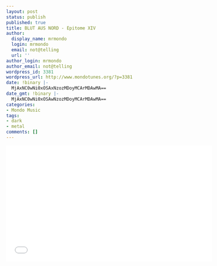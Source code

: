```yaml
---
layout: post
status: publish
published: true
title: BLUT AUS NORD - Epitome XIV
author:
  display_name: mrmondo
  login: mrmondo
  email: not@telling
  url: ''
author_login: mrmondo
author_email: not@telling
wordpress_id: 3381
wordpress_url: http://www.mondotunes.org/?p=3381
date: !binary |-
  MjAxNC0wNi0xOSAxNzozMDoyMCArMDAwMA==
date_gmt: !binary |-
  MjAxNC0wNi0xOSAwNzozMDoyMCArMDAwMA==
categories:
- Mondo Music
tags:
- dark
- metal
comments: []
---
```

<iframe width="560" height="315" src="//www.youtube.com/embed/Fl3q-2U0gTE" frameborder="0"> </iframe>

